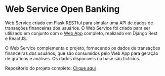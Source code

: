 # Web Service Open Banking
Web Service criado em Flask RESTful para simular uma API de dados de transações financeiras dos usuários. O Web Service foi criado para ser utilizado em conjunto com o [Web App](https://github.com/marchettomarcelo/Time-Tuscou) completo, realizado em Django Rest e ReactJS.

O Web Service complementa o projeto, fornecendo os dados de transações financeiras dos usuários, que são consumidos pelo Web App para geração de gráficos e análises. Os dados disponíveis na base são fictícios.

Repositório do projeto completo: <a href="https://github.com/marchettomarcelo/Time-Tuscou">Clique aqui</a>
